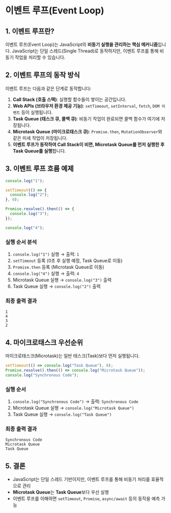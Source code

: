 # 이벤트 루프(Event Loop)

## 1. 이벤트 루프란?

이벤트 루프(Event Loop)는 JavaScript의 **비동기 실행을 관리하는 핵심 메커니즘**입니다. JavaScript는 단일 스레드(Single Thread)로 동작하지만, 이벤트 루프를 통해 비동기 작업을 처리할 수 있습니다.

## 2. 이벤트 루프의 동작 방식

이벤트 루프는 다음과 같은 단계로 동작합니다:

1. **Call Stack (호출 스택)**: 실행할 함수들이 쌓이는 공간입니다.
2. **Web APIs (브라우저 환경 제공 기능)**: `setTimeout`, `setInterval`, `fetch`, `DOM 이벤트` 등이 실행됩니다.
3. **Task Queue (태스크 큐, 콜백 큐)**: 비동기 작업이 완료되면 콜백 함수가 여기에 저장됩니다.
4. **Microtask Queue (마이크로태스크 큐)**: `Promise.then`, `MutationObserver`와 같은 미세 작업이 저장됩니다.
5. **이벤트 루프가 동작하여 Call Stack이 비면, Microtask Queue를 먼저 실행한 후 Task Queue를 실행**합니다.

## 3. 이벤트 루프 흐름 예제

```javascript
console.log("1");

setTimeout(() => {
  console.log("2");
}, 0);

Promise.resolve().then(() => {
  console.log("3");
});

console.log("4");
```

### 실행 순서 분석

1. `console.log("1")` 실행 → 출력: `1`
2. `setTimeout` 등록 (0초 후 실행 예정, Task Queue로 이동)
3. `Promise.then` 등록 (Microtask Queue로 이동)
4. `console.log("4")` 실행 → 출력: `4`
5. Microtask Queue 실행 → `console.log("3")` 출력
6. Task Queue 실행 → `console.log("2")` 출력

### 최종 출력 결과

```
1
4
3
2
```

## 4. 마이크로태스크 우선순위

마이크로태스크(Microtask)는 일반 태스크(Task)보다 먼저 실행됩니다.

```javascript
setTimeout(() => console.log("Task Queue"), 0);
Promise.resolve().then(() => console.log("Microtask Queue"));
console.log("Synchronous Code");
```

### 실행 순서

1. `console.log("Synchronous Code")` → 출력: `Synchronous Code`
2. Microtask Queue 실행 → `console.log("Microtask Queue")`
3. Task Queue 실행 → `console.log("Task Queue")`

### 최종 출력 결과

```
Synchronous Code
Microtask Queue
Task Queue
```

## 5. 결론

- JavaScript는 단일 스레드 기반이지만, 이벤트 루프를 통해 비동기 처리를 효율적으로 관리
- **Microtask Queue**는 **Task Queue**보다 우선 실행
- 이벤트 루프를 이해하면 `setTimeout`, `Promise`, `async/await` 등의 동작을 예측 가능
